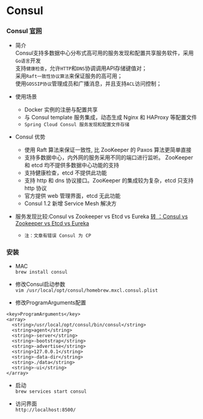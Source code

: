 # Consul #
### Consul [官网](https://www.consul.io/) ###
- 简介<br/>
Consul支持多数据中心分布式高可用的服务发现和配置共享服务软件，采用```Go语言```开发<br/>
支持```健康检查```，允许```HTTP```和```DNS```协调调用API存储键值对；<br/>
采用```Raft一致性协议算法```来保证服务的高可用；<br/>
使用```GOSSIP协议```管理成员和广播消息，并且支持```ACL```访问控制；<br/>

- 使用场景<br/>
  + Docker 实例的注册与配置共享
  + 与 Consul template 服务集成，动态生成 Nginx 和 HAProxy 等配置文件
  + ``` Spring Cloud Consul 服务发现和配置文件存储 ```

- Consul 优势
  + 使用 Raft 算法来保证一致性, 比 ZooKeeper 的 Paxos 算法更简单直接
  + 支持多数据中心，内外网的服务采用不同的端口进行监听。 ZooKeeper 和 etcd 均不提供多数据中心功能的支持
  + 支持健康检查，etcd 不提供此功能
  + 支持 http 和 dns 协议接口。ZooKeeper 的集成较为复杂，etcd 只支持 http 协议
  + 官方提供 web 管理界面，etcd 无此功能
  + Consul 1.2 新增 Service Mesh 解决方

- 服务发现比较:Consul vs Zookeeper vs Etcd vs Eureka
  [转 ：Consul vs Zookeeper vs Etcd vs Eureka](https://blog.csdn.net/dengyisheng/article/details/71215234)
  + ``` 注：文章有错误 Consul 为 CP ```


### 安装 ###
- MAC <br/>
``` brew install consul ```

- 修改Consul启动参数 <br/>
``` vim /usr/local/opt/consul/homebrew.mxcl.consul.plist ```

- 修改ProgramArguments配置 <br/>
```
<key>ProgramArguments</key>
<array>
  <string>/usr/local/opt/consul/bin/consul</string>
  <string>agent</string>
  <string>-server</string>
  <string>-bootstrap</string>
  <string>-advertise</string>
  <string>127.0.0.1</string>
  <string>-data-dir</string>
  <string>./data</string>
  <string>-ui</string>
</array>
```

- 启动<br/>
``` brew services start consul ```

- 访问界面<br/>
``` http://localhost:8500/ ```


